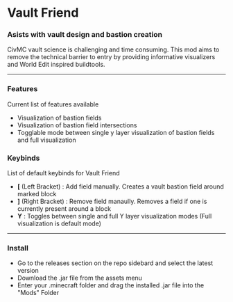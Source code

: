 # Vault Friend
### Asists with vault design and bastion creation
CivMC vault science is challenging and time consuming. This mod aims to remove the technical barrier to entry by providing informative visualizers and World Edit inspired buildtools.

---

### Features
Current list of features available 
- Visualization of bastion fields
- Visualization of bastion field intersections
- Togglable mode between single y layer visualization of bastion fields and full visualization

### Keybinds
List of default keybinds for Vault Friend
- **[** (Left Bracket) : Add field manually. Creates a vault bastion field around marked block
- **]** (Right Bracket) : Remove field manaully. Removes a field if one is currently present around a block
- **Y** : Toggles between single and full Y layer visualization modes (Full visualization is default mode)

---

### Install
- Go to the releases section on the repo sidebard and select the latest version
- Download the .jar file from the assets menu
- Enter your .minecraft folder and drag the installed .jar file into the "Mods" Folder


